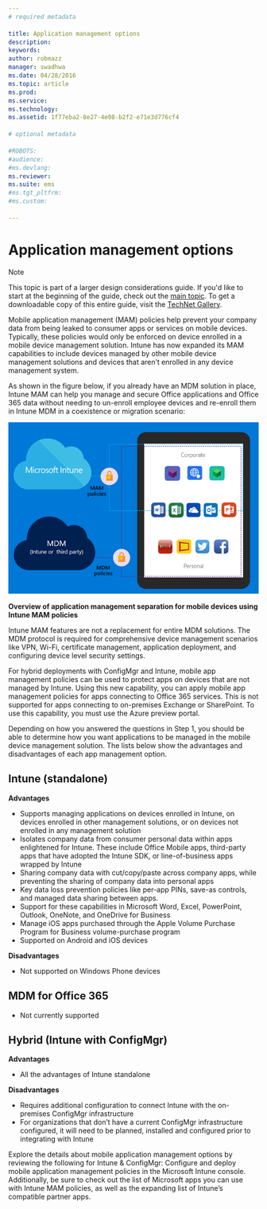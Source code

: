 ```yaml
---
# required metadata

title: Application management options
description:
keywords:
author: robmazz
manager: swadhwa
ms.date: 04/28/2016
ms.topic: article
ms.prod:
ms.service:
ms.technology:
ms.assetid: 1f77eba2-8e27-4e08-b2f2-e71e3d776cf4

# optional metadata

#ROBOTS:
#audience:
#ms.devlang:
ms.reviewer: 
ms.suite: ems
#ms.tgt_pltfrm:
#ms.custom:

---
```


# Application management options

>[!NOTE]
>This topic is part of a larger design considerations guide. If you'd like to start at the beginning of the guide, check out the [main topic](mdm-design-considerations-guide.md). To get a downloadable copy of this entire guide, visit the [TechNet Gallery](https://gallery.technet.microsoft.com/Mobile-Device-Management-7d401582).

Mobile application management (MAM) policies help prevent your company data from being leaked to consumer apps or services on mobile devices. Typically, these policies would only be enforced on device enrolled in a mobile device management solution. Intune has now expanded its MAM capabilities to include devices managed by other mobile device management solutions and devices that aren’t enrolled in any device management system.

As shown in the figure below, if you already have an MDM solution in place, Intune MAM can help you manage and secure Office applications and Office 365 data without needing to un-enroll employee devices and re-enroll them in Intune MDM in a coexistence or migration scenario:

![Overview of application management separation for mobile devices using Intune MAM policies](./media/Intune_without_enrollment.png)

**Overview of application management separation for mobile devices using Intune MAM policies**

Intune MAM features are not a replacement for entire MDM solutions. The MDM protocol is required for comprehensive device management scenarios like VPN, Wi-Fi, certificate management, application deployment, and configuring device level security settings.

For hybrid deployments with ConfigMgr and Intune, mobile app management policies can be used to protect apps on devices that are not managed by Intune. Using this new capability, you can apply mobile app management policies for apps connecting to Office 365 services. This is not supported for apps connecting to on-premises Exchange or SharePoint. To use this capability, you must use the Azure preview portal.

Depending on how you answered the questions in Step 1, you should be able to determine how you want applications to be managed in the mobile device management solution. The lists below show the advantages and disadvantages of each app management option.

## Intune (standalone)

**Advantages**

- Supports managing applications on devices enrolled in Intune, on devices enrolled in other management solutions, or on devices not enrolled in any management solution
- Isolates company data from consumer personal data within apps enlightened for Intune. These include Office Mobile apps, third-party apps that have adopted the Intune SDK, or line-of-business apps wrapped by Intune
- Sharing company data with cut/copy/paste across company apps, while preventing the sharing of company data into personal apps
- Key data loss prevention policies like per-app PINs, save-as controls, and managed data sharing between apps.
- Support for these capabilities in Microsoft Word, Excel, PowerPoint, Outlook, OneNote, and OneDrive for Business
- Manage iOS apps purchased through the Apple Volume Purchase Program for Business volume-purchase program
- Supported on Android and iOS devices

**Disadvantages**

- Not supported on Windows Phone  devices

## MDM for Office 365

- Not currently supported

## Hybrid (Intune with ConfigMgr)

**Advantages**

- All the advantages of Intune standalone

**Disadvantages**

- Requires additional configuration to connect Intune with the on-premises ConfigMgr infrastructure
- For organizations that don’t have a current ConfigMgr infrastructure configured, it will need to be planned, installed and configured prior to integrating with Intune

Explore the details about mobile application management options by reviewing the following for Intune & ConfigMgr:  Configure and deploy mobile application management policies in the Microsoft Intune console. Additionally, be sure to check out the list of Microsoft apps you can use with Intune MAM policies, as well as the expanding list of Intune’s compatible partner apps.